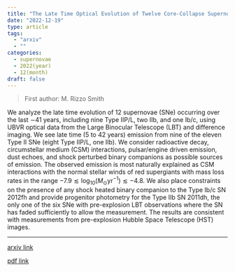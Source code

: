 ```yaml
---
title: "The Late Time Optical Evolution of Twelve Core-Collapse Supernovae: Detection of Normal Stellar Winds"
date: "2022-12-19"
type: article
tags:
  - "arxiv"
  - ""
categories:
  - supernovae
  - 2022(year)
  - 12(month)
draft: false
---
```


> First author: M. Rizzo Smith

 We analyze the late time evolution of 12 supernovae (SNe) occurring over the
last ${\sim}$41 years, including nine Type IIP/L, two IIb, and one Ib/c, using
UBVR optical data from the Large Binocular Telescope (LBT) and difference
imaging. We see late time (5 to 42 years) emission from nine of the eleven Type
II SNe (eight Type IIP/L, one IIb). We consider radioactive decay,
circumstellar medium (CSM) interactions, pulsar/engine driven emission, dust
echoes, and shock perturbed binary companions as possible sources of emission.
The observed emission is most naturally explained as CSM interactions with the
normal stellar winds of red supergiants with mass loss rates in the range
$-7.9\lesssim \log_{10}(M_\odot\text{yr}{}^{-1}) \lesssim-4.8$. We also place
constraints on the presence of any shock heated binary companion to the Type
Ib/c SN 2012fh and provide progenitor photometry for the Type IIb SN 2011dh,
the only one of the six SNe with pre-explosion LBT observations where the SN
has faded sufficiently to allow the measurement. The results are consistent
with measurements from pre-explosion Hubble Space Telescope (HST) images.

---
[arxiv link](http://arxiv.org/abs/2212.09763v1)

[pdf link](http://arxiv.org/pdf/2212.09763v1)